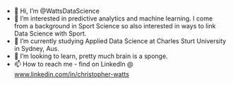 - 👋 Hi, I’m @WattsDataScience
- 👀 I’m interested in predictive analytics and machine learning. I come from a background in Sport Science so also interested in ways to link Data Science with Sport. 
- 🌱 I’m currently studying Applied Data Science at Charles Sturt University in Sydney, Aus. 
- 💞️ I’m looking to learn, pretty much brain is a sponge. 
- 📫 How to reach me - find on LinkedIn @ www.linkedin.com/in/christopher-watts

<!---
WattsDataScience/WattsDataScience is a ✨ special ✨ repository because its `README.md` (this file) appears on your GitHub profile.
You can click the Preview link to take a look at your changes.
--->
